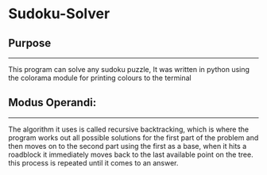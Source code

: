 # Sudoku-Solver
## Purpose
----------
This program can solve any sudoku puzzle, It was written in python using the colorama module for printing colours to the terminal

## Modus Operandi:
-----------------
The algorithm it uses is called recursive backtracking, which is where the program works out all possible solutions for the first part of the problem and then moves on to the second part using the first as a base, when it hits a roadblock it immediately moves back to the last available point on the tree. this process is repeated until it comes to an answer.
